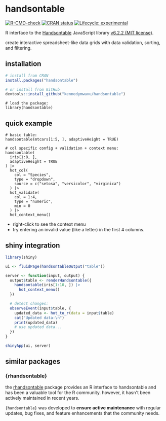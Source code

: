 # handsontable

<!-- badges: start -->

[![R-CMD-check](https://github.com/kennedymwavu/handsontable/actions/workflows/R-CMD-check.yaml/badge.svg)](https://github.com/kennedymwavu/handsontable/actions/workflows/R-CMD-check.yaml)
[![CRAN status](https://www.r-pkg.org/badges/version/handsontable)](https://CRAN.R-project.org/package=handsontable)
[![Lifecycle: experimental](https://img.shields.io/badge/lifecycle-experimental-orange.svg)](https://lifecycle.r-lib.org/articles/stages.html#experimental)

<!-- badges: end -->

R interface to the [Handsontable](https://handsontable.com/) JavaScript library
[v6.2.2 (MIT license)](https://github.com/handsontable/handsontable/tree/6.2.2).

create interactive spreadsheet-like data grids with data validation, sorting, and filtering.

## installation

```r
# install from CRAN
install.packages("handsontable")
```

```r
# or install from GitHub
devtools::install_github("kennedymwavu/handsontable")
```

```{r}
# load the package:
library(handsontable)
```

## quick example

```{r}
# basic table:
handsontable(mtcars[1:5, ], adaptiveHeight = TRUE)

# col specific config + validation + context menu:
handsontable(
  iris[1:8, ],
  adaptiveHeight = TRUE
) |>
  hot_col(
    col = "Species",
    type = "dropdown",
    source = c("setosa", "versicolor", "virginica")
  ) |>
  hot_validate(
    col = 1:4,
    type = "numeric",
    min = 0
  ) |>
  hot_context_menu()
```

- right-click to see the context menu
- try entering an invalid value (like a letter) in
  the first 4 columns.

## shiny integration

```r
library(shiny)

ui <- fluidPage(handsontableOutput("table"))

server <- function(input, output) {
  output$table <- renderHandsontable({
    handsontable(iris[1:10, ]) |>
      hot_context_menu()
  })

  # detect changes:
  observeEvent(input$table, {
    updated_data <- hot_to_r(data = input$table)
    cat("Updated data:\n")
    print(updated_data)
    # use updated data...
  })
}

shinyApp(ui, server)
```

## similar packages

### {rhandsontable}

the [rhandsontable](https://github.com/jrowen/rhandsontable) package
provides an R interface to handsontable and has been a valuable tool for the
R community. however, it hasn't been actively maintained in recent years.

`{handsontable}` was developed to **ensure active maintenance**
with regular updates, bug fixes, and feature enhancements that the community needs.
